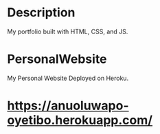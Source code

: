 # Description
My portfolio built with HTML, CSS, and JS. 

# PersonalWebsite
My Personal Website Deployed on Heroku. 


# https://anuoluwapo-oyetibo.herokuapp.com/
